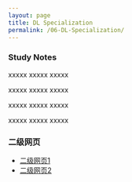 ```yaml
---
layout: page
title: DL Specialization
permalink: /06-DL-Specialization/
---
```


### Study Notes

xxxxx xxxxx xxxxx

xxxxx xxxxx xxxxx

xxxxx xxxxx xxxxx

xxxxx xxxxx xxxxx

### 二级网页
- [二级网页1](/一级4/二级1/)
- [二级网页2](/一级4/二级2/)
